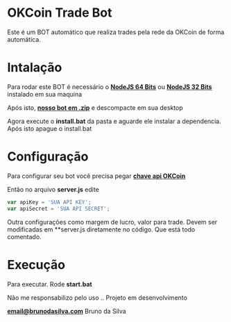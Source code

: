 # OKCoin Trade Bot

Este é um BOT automático que realiza trades pela rede da OKCoin de forma automática.

# Intalação
Para rodar este BOT é necessário o [**NodeJS 64 Bits**](https://nodejs.org/dist/v6.5.0/node-v6.5.0-x64.ms) ou  [**NodeJS 32 Bits**](https://nodejs.org/dist/v6.5.0/node-v6.5.0-x86.ms) instalado em sua maquina

Após isto,  [**nosso bot em .zip**](https://github.com/ipsBruno/OKCoin-Trade-Bot/archive/master.zip) e descompacte em sua desktop

Agora execute o **install.bat** da pasta e aguarde ele instalar a dependencia. Após isto apague o install.bat


# Configuração

Para configurar seu bot você precisa pegar [**chave api OKCoin**](https://www.okcoin.com/user/api.do) 

Então no arquivo **server.js** edite
```javascript
var apiKey = 'SUA API KEY';
var apiSecret = 'SUA API SECRET';
```

Outra configurações como margem de lucro, valor para trade. Devem ser modificadas em **server.js diretamente no código. Que está todo comentado.

# Execução

Para executar. Rode **start.bat**

Não me responsabilizo pelo uso .. Projeto em desenvolvimento

**email@brunodasilva.com**
Bruno da Silva


